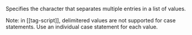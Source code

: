 Specifies the character that separates multiple entries in a list of values.

Note: in [[tag-script]], delimitered values are not supported for case statements. Use an individual case statement for each value.
